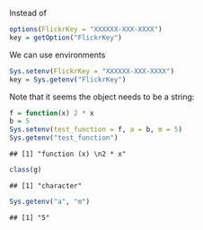 


Instead of 


```r
options(FlickrKey = "XXXXXX-XXX-XXXX")
key = getOption("FlickrKey")
```



We can use environments


```r
Sys.setenv(FlickrKey = "XXXXXX-XXX-XXXX")
key = Sys.getenv("FlickrKey")
```


Note that it seems the object needs to be a string:


```r
f = function(x) 2 * x
b = 5
Sys.setenv(test_function = f, a = b, m = 5)
Sys.getenv("test_function")
```

```
## [1] "function (x) \n2 * x"
```

```r
class(g)
```

```
## [1] "character"
```

```r
Sys.getenv("a", "m")
```

```
## [1] "5"
```

